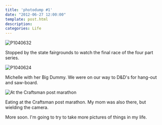 ```yaml
---
title: 'photodump #1'
date: "2012-06-27 12:00:00"
template: post.html
description: 
categories: Life
---
```


![P1040632](http://f.slowtheory.com/7454178072_2c98552da1.jpg "P1040632")  
  
Stopped by the state fairgrounds to watch the final race of the four part series.  
  
![P1040624](http://f.slowtheory.com/7400899346_9e25a4f316.jpg "P1040624")  
  
Michelle with her Big Dummy. We were on our way to D&D's for hang-out and saw-board.  
  
![At the Craftsman post marathon](http://f.slowtheory.com/7454480344_ef8f9ff221.jpg "At the Craftsman post marathon")  
  
Eating at the Craftsman post marathon. My mom was also there, but wielding the camera.  
  
More soon. I'm going to try to take more pictures of things in my life.